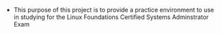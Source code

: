 * This purpose of this project is to provide a practice environment to use in studying for the Linux Foundations Certified Systems Adminstrator Exam
